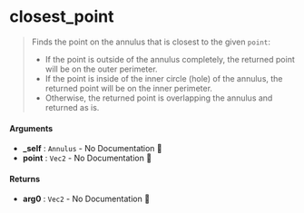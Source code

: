 # closest\_point

>  Finds the point on the annulus that is closest to the given `point`:
>  - If the point is outside of the annulus completely, the returned point will be on the outer perimeter.
>  - If the point is inside of the inner circle (hole) of the annulus, the returned point will be on the inner perimeter.
>  - Otherwise, the returned point is overlapping the annulus and returned as is.

#### Arguments

- **\_self** : `Annulus` \- No Documentation 🚧
- **point** : `Vec2` \- No Documentation 🚧

#### Returns

- **arg0** : `Vec2` \- No Documentation 🚧